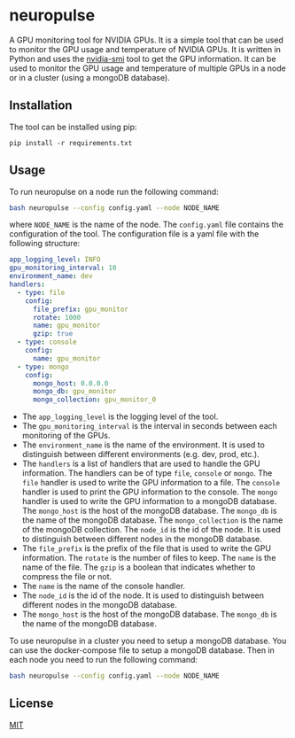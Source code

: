 # neuropulse
A GPU monitoring tool for NVIDIA GPUs. It is a simple tool that can be used to monitor the GPU usage and temperature of NVIDIA GPUs. It is written in Python and uses the [nvidia-smi](https://developer.nvidia.com/nvidia-system-management-interface) tool to get the GPU information. It can be used to monitor the GPU usage and temperature of multiple GPUs in a node or in a cluster (using a mongoDB database).

## Installation
The tool can be installed using pip:
```
pip install -r requirements.txt
```

## Usage

To run neuropulse on a node run the following command:
```bash
bash neuropulse --config config.yaml --node NODE_NAME
```
where `NODE_NAME` is the name of the node. The `config.yaml` file contains the configuration of the tool. The configuration file is a yaml file with the following structure:
```yaml
app_logging_level: INFO
gpu_monitoring_interval: 10
environment_name: dev
handlers:
  - type: file
    config:
      file_prefix: gpu_monitor
      rotate: 1000
      name: gpu_monitor
      gzip: true
  - type: console
    config:
      name: gpu_monitor
  - type: mongo
    config:
      mongo_host: 0.0.0.0
      mongo_db: gpu_monitor
      mongo_collection: gpu_monitor_0
```

- The `app_logging_level` is the logging level of the tool. 
- The `gpu_monitoring_interval` is the interval in seconds between each monitoring of the GPUs.
- The `environment_name` is the name of the environment. It is used to distinguish between different environments (e.g. dev, prod, etc.).
- The `handlers` is a list of handlers that are used to handle the GPU information. The handlers can be of type `file`, `console` or `mongo`. The `file` handler is used to write the GPU information to a file. The `console` handler is used to print the GPU information to the console. The `mongo` handler is used to write the GPU information to a mongoDB database. The `mongo_host` is the host of the mongoDB database. The `mongo_db` is the name of the mongoDB database. The `mongo_collection` is the name of the mongoDB collection. The `node_id` is the id of the node. It is used to distinguish between different nodes in the mongoDB database.
- The `file_prefix` is the prefix of the file that is used to write the GPU information. The `rotate` is the number of files to keep. The `name` is the name of the file. The `gzip` is a boolean that indicates whether to compress the file or not.
- The `name` is the name of the console handler.
- The `node_id` is the id of the node. It is used to distinguish between different nodes in the mongoDB database.
- The `mongo_host` is the host of the mongoDB database. The `mongo_db` is the name of the mongoDB database. 


To use neuropulse in a cluster you need to setup a mongoDB database. You can use the docker-compose file to setup a mongoDB database. Then in each node you need to run the following command:
```bash
bash neuropulse --config config.yaml --node NODE_NAME
```


## License
[MIT](https://choosealicense.com/licenses/mit/)



